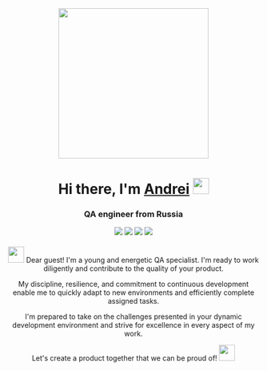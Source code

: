 <div id="header" align="center">
    <img src="https://i.giphy.com/media/v1.Y2lkPTc5MGI3NjExYTV0Mnc4YnZ5cmlqbTE3NmFnOTg4ZG5oMzdkdXRwajNyZXJtOTQ1OSZlcD12MV9pbnRlcm5hbF9naWZfYnlfaWQmY3Q9Zw/ZmrLi7eC703u/giphy.gif" width="300"/>
</div>
<h1 align="center">Hi there, I'm <a href="https://spb.hh.ru/resume/16ea14f5ff0cce0b210039ed1f574530673261" target="_blank">Andrei</a> 
    <img src="https://github.com/blackcater/blackcater/raw/main/images/Hi.gif" height="32"/>
</h1>
<h3 align="center">QA engineer from Russia</h3>
<div align="center">
    <a href="https://t.me/your_reflections_API" target="_blank" style="text-decoration: none;">
        <img src="https://img.shields.io/badge/Telegram-24A1DE?style=for-the-badge&logo=Telegram&logoColor=FFFFFF"/>
    </a>
    <a href="https://wa.me/89811445303" target="_blank" style="text-decoration: none;">
        <img src="https://img.shields.io/badge/WhatsApp-25D366?style=for-the-badge&logo=WhatsApp&logoColor=FFFFFF"/>
    </a>
    <a href="https://vk.com/id51118177" target="_blank" style="text-decoration: none;">
        <img src="https://img.shields.io/badge/VK-4682B4?style=for-the-badge&logo=VK&logoColor=FFFFFF"/>
    </a>
    <a href="https://www.instagram.com/your.reflections" target="_blank" style="text-decoration: none;">
        <img src="https://img.shields.io/badge/Instagram-E4405F?style=for-the-badge&logo=Instagram&logoColor=FFFFFF"/>
    </a>
</div>
<div align="center" style="margin-top: 20px;">
    <p>
        <img src="https://github.com/blackcater/blackcater/raw/main/images/Hi.gif" height="32"/>
        Dear guest! I'm a young and energetic QA specialist. I'm ready to work diligently and contribute to the quality of your product.
    </p>
    <p>
        My discipline, resilience, and commitment to continuous development enable me to quickly adapt to new environments and efficiently complete assigned tasks.
    </p>
    <p>
        I'm prepared to take on the challenges presented in your dynamic development environment and strive for excellence in every aspect of my work.
    </p>
    <p>
        Let's create a product together that we can be proud of!
        <img src="https://github.com/AndreiSmirnov13/Animated-Fluent-Emojis/blob/master/Emojis/People/Technologist.png?raw=true" height="32"/>
    </p>
</div>
